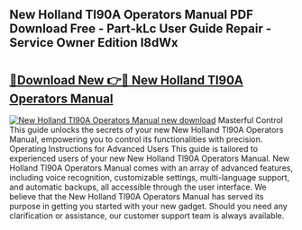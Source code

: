## New Holland Tl90A Operators Manual PDF Download Free - Part-kLc User Guide Repair - Service Owner Edition I8dWx

# <h2><a href="http://bc47077.oget.top/?id=New+Holland+Tl90A+Operators+Manual">🔗Download New 👉🔴 New Holland Tl90A Operators Manual</a></h2>

[![New Holland Tl90A Operators Manual new download](https://i.imgur.com/5g1atiW.png)](http://bc47077.oget.top/?id=New+Holland+Tl90A+Operators+Manual)
Masterful Control This guide unlocks the secrets of your new New Holland Tl90A Operators Manual, empowering you to control its functionalities with precision. Operating Instructions for Advanced Users This guide is tailored to experienced users of your new New Holland Tl90A Operators Manual. New Holland Tl90A Operators Manual comes with an array of advanced features, including voice recognition, customizable settings, multi-language support, and automatic backups, all accessible through the user interface. We believe that the New Holland Tl90A Operators Manual has served its purpose in getting you started with your new gadget. Should you need any clarification or assistance, our customer support team is always available.
